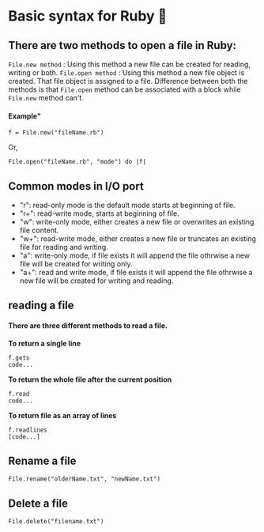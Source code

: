# Basic syntax for Ruby 💎

## There are two methods to open a file in Ruby:

`File.new method` : Using this method a new file can be created for reading, writing or both.
`File.open method` : Using this method a new file object is created. That file object is assigned to a file.
Difference between both the methods is that `File.open` method can be associated with a block while `File.new` method can't.

#### Example"

`f = File.new("fileName.rb")`

Or,

`File.open("fileName.rb", "mode") do |f| `

## Common modes in I/O port

- "r": read-only mode is the default mode starts at beginning of file.
- "r+": read-write mode, starts at beginning of file.
- "w": write-only mode, either creates a new file or overwrites an existing file content.
- "w+": read-write mode, either creates a new file or truncates an existing file for reading and writing.
- "a": write-only mode, if file exists it will append the file othrwise a new file will be created for writing only.
- "a+": read and write mode, if file exists it will append the file othrwise a new file will be created for writing and reading.

## reading a file

#### There are three different methods to read a file.

**To return a single line**

```
f.gets
code...
```

**To return the whole file after the current position**

```
f.read
code...
```

**To return file as an array of lines**

```
f.readlines
[code...]
```

## Rename a file

```
File.rename("olderName.txt", "newName.txt")
```

## Delete a file

```
File.delete("filename.txt")
```
